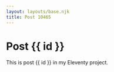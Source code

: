 ```yaml
---
layout: layouts/base.njk
title: Post 10465
---
```


# Post {{ id }}

This is post {{ id }} in my Eleventy project.
